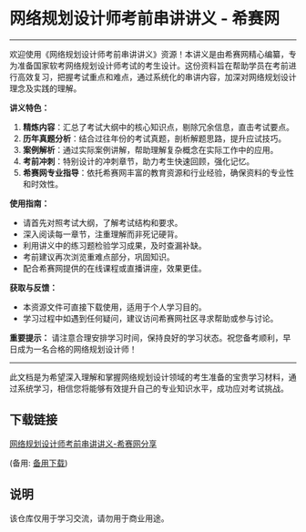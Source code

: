 # 网络规划设计师考前串讲讲义 - 希赛网

---

欢迎使用《网络规划设计师考前串讲讲义》资源！本讲义是由希赛网精心编纂，专为准备国家软考网络规划设计师考试的考生设计。这份资料旨在帮助学员在考前进行高效复习，把握考试重点和难点，通过系统化的串讲内容，加深对网络规划设计理念及实践的理解。

**讲义特色：**

1. **精炼内容**：汇总了考试大纲中的核心知识点，剔除冗余信息，直击考试要点。
2. **历年真题分析**：结合过往年份的考试真题，剖析解题思路，提升应试技巧。
3. **案例解析**：通过实际案例讲解，帮助理解复杂概念在实际工作中的应用。
4. **考前冲刺**：特别设计的冲刺章节，助力考生快速回顾，强化记忆。
5. **希赛网专业指导**：依托希赛网丰富的教育资源和行业经验，确保资料的专业性和时效性。

**使用指南：**

- 请首先对照考试大纲，了解考试结构和要求。
- 深入阅读每一章节，注重理解而非死记硬背。
- 利用讲义中的练习题检验学习成果，及时查漏补缺。
- 考前建议再次浏览重难点部分，巩固知识。
- 配合希赛网提供的在线课程或直播讲座，效果更佳。

**获取与反馈：**

- 本资源文件可直接下载使用，适用于个人学习目的。
- 学习过程中如遇到任何疑问，建议访问希赛网社区寻求帮助或参与讨论。

**重要提示：**
请注意合理安排学习时间，保持良好的学习状态。祝您备考顺利，早日成为一名合格的网络规划设计师！

---

此文档是为希望深入理解和掌握网络规划设计领域的考生准备的宝贵学习材料，通过系统学习，相信您将能够有效提升自己的专业知识水平，成功应对考试挑战。

## 下载链接
[网络规划设计师考前串讲讲义-希赛网分享](https://pan.quark.cn/s/f6d8ed0838ac) 

(备用: [备用下载](https://pan.baidu.com/s/1TpRDfB_GBOHEFZUZLTEahQ?pwd=1234))

## 说明

该仓库仅用于学习交流，请勿用于商业用途。

